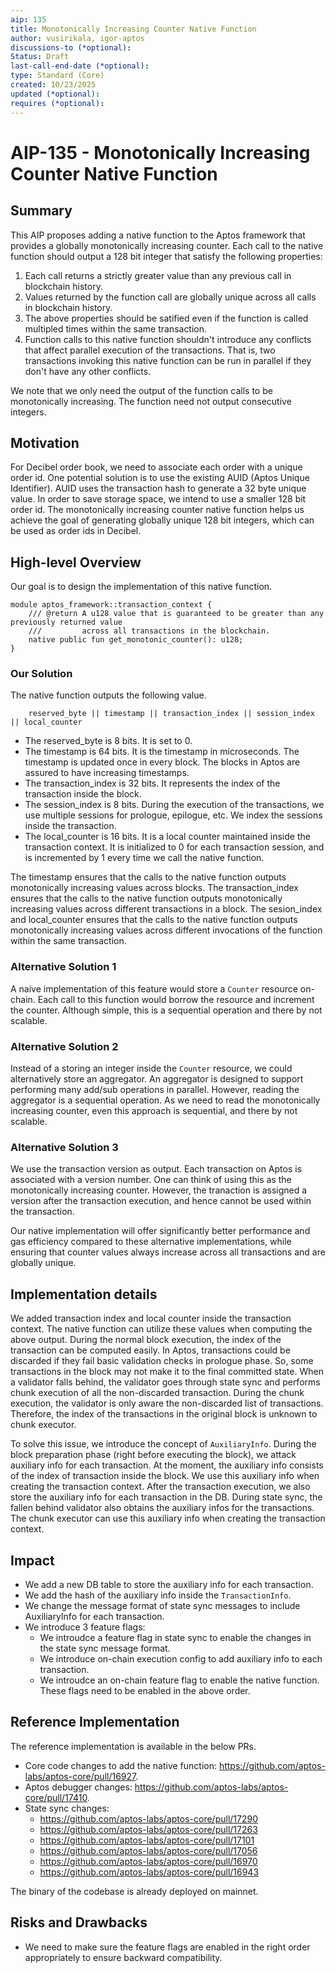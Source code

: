 ```yaml
---
aip: 135
title: Monotonically Increasing Counter Native Function
author: vusirikala, igor-aptos
discussions-to (*optional): 
Status: Draft
last-call-end-date (*optional): 
type: Standard (Core)
created: 10/23/2025
updated (*optional): 
requires (*optional): 
---
```


# AIP-135 - Monotonically Increasing Counter Native Function

## Summary

This AIP proposes adding a native function to the Aptos framework that provides a globally monotonically increasing counter. Each call to the native function should output a 128 bit integer that satisfy the following properties:
1. Each call returns a strictly greater value than any previous call in blockchain history.
2. Values returned by the function call are globally unique across all calls in blockchain history.
3. The above properties should be satified even if the function is called multipled times within the same transaction.
4. Function calls to this native function shouldn't introduce any conflicts that affect parallel execution of the transactions. That is, two transactions invoking this native function can be run in parallel if they don't have any other conflicts.

We note that we only need the output of the function calls to be monotonically increasing. The function need not output consecutive integers.

## Motivation
For Decibel order book, we need to associate each order with a unique order id. One potential solution is to use the existing AUID (Aptos Unique Identifier). AUID uses the transaction hash to generate a 32 byte unique value. In order to save storage space, we intend to use a smaller 128 bit order id. The monotonically increasing counter native function helps us achieve the goal of generating globally unique 128 bit integers, which can be used as order ids in Decibel.

## High-level Overview
Our goal is to design the implementation of this native function.
```move
module aptos_framework::transaction_context {
    /// @return A u128 value that is guaranteed to be greater than any previously returned value
    ///         across all transactions in the blockchain.
    native public fun get_monotonic_counter(): u128;
}
```

### Our Solution
The native function outputs the following value.
```
    reserved_byte || timestamp || transaction_index || session_index || local_counter
```
- The reserved_byte is 8 bits. It is set to 0. 
- The timestamp is 64 bits. It is the timestamp in microseconds. The timestamp is updated once in every block. The blocks in Aptos are assured to have increasing timestamps.
- The transaction_index is 32 bits. It represents the index of the transaction inside the block.
- The session_index is 8 bits. During the execution of the transactions, we use multiple sessions for prologue, epilogue, etc. We index the sessions inside the transaction.
- The local_counter is 16 bits. It is a local counter maintained inside the transaction context. It is initialized to 0 for each transaction session, and is incremented by 1 every time we call the native function.

The timestamp ensures that the calls to the native function outputs monotonically increasing values across blocks. The transaction_index ensures that the calls to the native function outputs monotonically increasing values across different transactions in a block. The sesion_index and local_counter ensures that the calls to the native function outputs monotonically increasing values across different invocations of the function within the same transaction.

### Alternative Solution 1
A naive implementation of this feature would store a `Counter` resource on-chain. Each call to this function would borrow the resource and increment the counter. Although simple, this is a sequential operation and there by not scalable.

### Alternative Solution 2
Instead of a storing an integer inside the `Counter` resource, we could alternatively store an aggregator. An aggregator is designed to support performing many add/sub operations in parallel. However, reading the aggregator is a sequential operation. As we need to read the monotonically increasing counter, even this approach is sequential, and there by not scalable.

### Alternative Solution 3
We use the transaction version as output. Each transaction on Aptos is associated with a version number. One can think of using this as the monotonically increasing counter. However, the tranaction is assigned a version after the transaction execution, and hence cannot be used within the transaction.

Our native implementation will offer significantly better performance and gas efficiency compared to these alternative implementations, while ensuring that counter values always increase across all transactions and are globally unique.

## Implementation details
We added transaction index and local counter inside the transaction context. The native function can utilize these values when computing the above output. During the normal block execution, the index of the transaction can be computed easily. In Aptos, transactions could be discarded if they fail basic validation checks in prologue phase. So, some transactions in the block may not make it to the final committed state. When a validator falls behind, the validator goes through state sync and performs chunk execution of all the non-discarded transaction. During the chunk execution, the validator is only aware the non-discarded list of transactions. Therefore, the index of the transactions in the original block is unknown to chunk executor. 

To solve this issue, we introduce the concept of `AuxiliaryInfo`. During the block preparation phase (right before executing the block), we attack auxiliary info for each transaction. At the moment, the auxiliary info consists of the index of transaction inside the block. We use this auxiliary info when creating the transaction context. After the transaction execution, we also store the auxiliary info for each transaction in the DB. During state sync, the fallen behind validator also obtains the auxiliary infos for the transactions. The chunk executor can use this auxiliary info when creating the transaction context.

## Impact
- We add a new DB table to store the auxiliary info for each transaction.
- We add the hash of the auxiliary info inside the `TransactionInfo`.
- We change the message format of state sync messages to include AuxiliaryInfo for each transaction.
- We introduce 3 feature flags:
    - We introudce a feature flag in state sync to enable the changes in the state sync message format.
    - We introduce on-chain execution config to add auxiliary info to each transaction.
    - We introudce an on-chain feature flag to enable the native function.
These flags need to be enabled in the above order.

## Reference Implementation

The reference implementation is available in the below PRs.
- Core code changes to add the native function: https://github.com/aptos-labs/aptos-core/pull/16927.
- Aptos debugger changes: https://github.com/aptos-labs/aptos-core/pull/17410.
- State sync changes:
    - https://github.com/aptos-labs/aptos-core/pull/17290
    - https://github.com/aptos-labs/aptos-core/pull/17263
    - https://github.com/aptos-labs/aptos-core/pull/17101
    - https://github.com/aptos-labs/aptos-core/pull/17056
    - https://github.com/aptos-labs/aptos-core/pull/16970
    - https://github.com/aptos-labs/aptos-core/pull/16943

The binary of the codebase is already deployed on mainnet.

## Risks and Drawbacks
- We need to make sure the feature flags are enabled in the right order appropriately to ensure backward compatibility.
